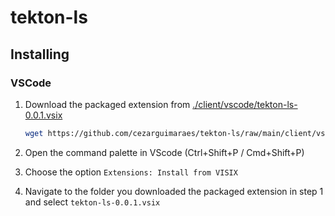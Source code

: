 # tekton-ls

## Installing

### VSCode

1. Download the packaged extension from [./client/vscode/tekton-ls-0.0.1.vsix](https://github.com/cezarguimaraes/tekton-ls/raw/main/client/vscode/tekton-ls-0.0.1.vsix)
    
    ```bash
    wget https://github.com/cezarguimaraes/tekton-ls/raw/main/client/vscode/tekton-ls-0.0.1.vsix
    ```
2. Open the command palette in VScode (Ctrl+Shift+P / Cmd+Shift+P)
3. Choose the option `Extensions: Install from VISIX`
4. Navigate to the folder you downloaded the packaged extension in step 1 and select `tekton-ls-0.0.1.vsix`
